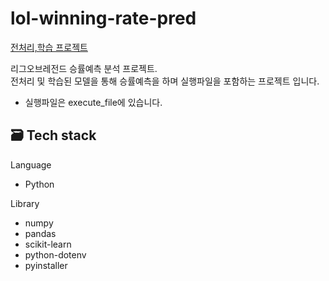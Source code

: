 # lol-winning-rate-pred

[전처리,학습 프로젝트](https://github.com/Dalso13/lol_match_prediction)

리그오브레전드 승률예측 분석 프로젝트. </br>
전처리 및 학습된 모델을 통해 승률예측을 하며 실행파일을 포함하는 프로젝트 입니다. </br>

* 실행파일은 execute_file에 있습니다.

## 🗃 Tech stack
Language
- Python

Library
- numpy
- pandas
- scikit-learn
- python-dotenv
- pyinstaller

